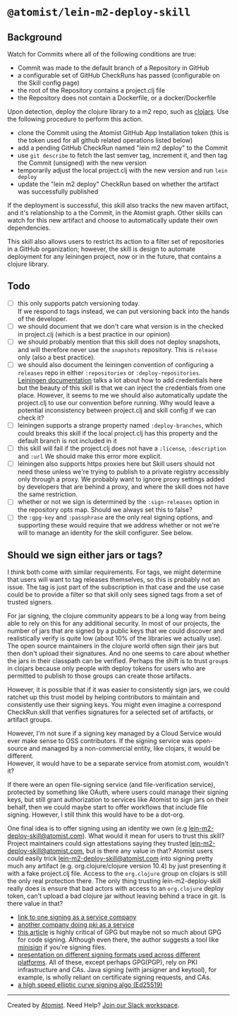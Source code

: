 # `@atomist/lein-m2-deploy-skill`

## Background

Watch for Commits where all of the following conditions are true:

-   Commit was made to the default branch of a Repository in GitHub
-   a configurable set of GitHub CheckRuns has passed (configurable on the Skill
    config page)
-   the root of the Repository contains a project.clj file
-   the Repository does not contain a Dockerfile, or a docker/Dockerfile

Upon detection, deploy the clojure library to a m2 repo, such as
[clojars](https://clojars.org). Use the following procedure to perform this
action.

-   clone the Commit using the Atomist GitHub App Installation token (this is
    the token used for all github related operations listed below)
-   add a pending GitHub CheckRun named "lein m2 deploy" to the Commit
-   use `git describe` to fetch the last semver tag, increment it, and then tag
    the Commit (unsigned) with the new version
-   temporarily adjust the local project.clj with the new version and run
    `lein deploy`
-   update the "lein m2 deploy" CheckRun based on whether the artifact was
    successfully published

If the deployment is successful, this skill also tracks the new maven artifact,
and it's relationship to a the Commit, in the Atomist graph. Other skills can
watch for this new artifact and choose to automatically update their own
dependencies.

This skill also allows users to restrict its action to a filter set of
repositories in a GitHub organization; however, the skill is design to automate
deployment for any leiningen project, now or in the future, that contains a
clojure library.

## Todo

-   [ ] this only supports patch versioning today.  
         If we respond to tags instead, we can put versioning back into the hands
        of the developer.
-   [ ] we should document that we don't care what version is in the checked in
        project.clj (which is a best practice in our opinion)
-   [ ] we should probably mention that this skill does not deploy snapshots,
        and will therefore never use the `snapshots` repository. This is
        `release` only (also a best practice).
-   [ ] we should also document the leiningen convention of configuring a
        `releases` repo in either `:repositories` or `:deploy-repositories`.  
         [Leiningen documentation](https://github.com/technomancy/leiningen/blob/master/doc/DEPLOY.md)
        talks a lot about how to add credentials here but the beauty of this skill
        is that we can inject the credentials from one place. However, it seems to
        me we should also automatically update the project.clj to use our convention
        before running. Why would leave a potential inconsistency between project.clj
        and skill config if we can check it?
-   [ ] leiningen supports a strange property named `:deploy-branches`, which
        could breaks this skill if the local project.clj has this property and
        the default branch is not included in it
-   [ ] this skill will fail if the project.clj does not have a `:license`,
        `:description` and `:url` We should make this error more explicit.
-   [ ] leiningen also supports https proxies here but Skill users should not
        need these unless we're trying to publish to a private registry
        accessibly only through a proxy. We probably want to ignore proxy
        settings added by developers that are behind a proxy, and where the
        skill does not have the same restriction.
-   [ ] whether or not we sign is determined by the `:sign-releases` option in
        the repository opts map. Should we always set this to false?
-   [ ] the `:gpg-key` and `:passphrase` are the only real signing options, and
        supporting these would require that we address whether or not we're will
        to manage an identity for the skill configurer. See below.

## Should we sign either jars or tags?

I think both come with similar requirements. For tags, we might determine that
users will want to tag releases themselves, so this is probably not an issue.
The tag is just part of the subscription in that case and the use case could be
to provide a filter so that skill only sees signed tags from a set of trusted
signers.

For jar signing, the clojure community appears to be a long way from being able
to rely on this for any additional security. In most of our projects, the number
of jars that are signed by a public keys that we could discover and
realistically verify is quite low (about 10% of the libraries we actually use).
The open source maintainers in the clojure world often sign their jars but then
don't upload their signatures. And no one seems to care about whether the jars
in their classpath can be verified. Perhaps the shift is to trust `group`s in
clojars because only people with deploy tokens for users who are permitted to
publish to those groups can create those artifacts.

However, it is possible that if it was easier to consistently sign jars, we
could ratchet up this trust model by helping contributors to maintain and
consistently use their signing keys. You might even imagine a correspond
CheckRun skill that verifies signatures for a selected set of artifacts, or
artifact groups.

However, I'm not sure if a signing key managed by a Cloud Service would ever
make sense to OSS contributors. If the signing service was open-source and
managed by a non-commercial entity, like clojars, it would be different.  
However, it would have to be a separate service from atomist.com, wouldn't it?

If there were an open file-signing service (and file-verification service),
protected by something like OAuth, where users could manage their signing keys,
but still grant authorization to services like Atomist to sign jars on their
behalf, then we could maybe start to offer workflows that include file signing.
However, I still think this would have to be a dot-org.

One final idea is to offer signing using an identity we own (e.g
lein-m2-deploy-skill@atomist.com). What would it mean for users to trust this
skill? Project maintainers could sign attestations saying they trusted
lein-m2-deploy-skill@atomist.com, but is there any value in that? Atomist users
could easily trick lein-m2-deploy-skill@atomist.com into signing pretty much any
artifact (e.g. org.clojure/clojure version 10.4) by just presenting it with a
fake project.clj file. Access to the `org.clojure` group on clojars is still the
only real protection there. The only thing trusting lein-m2-deploy-skill really
does is ensure that bad actors with access to an `org.clojure` deploy token,
can't upload a bad clojure jar without leaving behind a trace in git. Is there
value in that?

-   [link to one signing as a service company](https://about.signpath.io/documentation/signing-code#)
-   [another company doing pki as a service](https://www.keyfactor.com/business-need/accelerate-devops-security/)
-   [this article](https://latacora.micro.blog/2019/07/16/the-pgp-problem.html)
    is highly critical of GPG but maybe not so much about GPG for code signing.
    Although even there, the author suggests a tool like
    [minisign](https://jedisct1.github.io/minisign/) if you're signing files.
- [presentation on different signing formats used across different platforms](https://cabforum.org/wp-content/uploads/7-code-signing-formats.pdf).  All of these, except perhaps GPG(PGP), rely on PKI infrastructure and CAs.  Java signing (with jarsigner and keytool), for example, is wholly reliant on certificate signing requests, and CAs.
- [a high speed elliptic curve signing algo (Ed25519)](https://ed25519.cr.yp.to/ed25519-20110926.pdf)

---

Created by [Atomist][atomist]. Need Help? [Join our Slack workspace][slack].

[atomist]: https://atomist.com/ "Atomist - How Teams Deliver Software"
[slack]: https://join.atomist.com/ "Atomist Community Slack"
